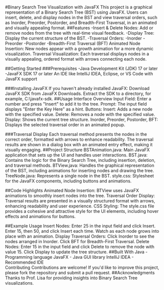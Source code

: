 #Binary Search Tree Visualization with JavaFX
  This project is a graphical representation of a Binary Search Tree (BST) using JavaFX. Users can insert, delete, and display nodes in the BST and view traversal orders, such as Inorder, Preorder, Postorder, and Breadth-First Traversal, in an animated and visually appealing format.
##Features
  -Insert & Delete Nodes: Add or remove nodes from the tree with real-time visual feedback.
  -Display Tree: Display the current structure of the BST.
  -Traversal Orders:
    -Inorder
    -Preorder
    -Postorder
    -Breadth-First Traversal (BFT)
  Animated Node Insertion: New nodes appear with a growth animation for a more dynamic visualization.
  Traversal Visualization: Each traversal displays nodes in a visually appealing, ordered format with arrows connecting each node.
  
##Getting Started
  ###Prerequisites
  -Java Development Kit (JDK) 17 or later
  -JavaFX SDK 17 or later
  An IDE like IntelliJ IDEA, Eclipse, or VS Code with JavaFX support
  
  ###Installing JavaFX
  If you haven't already installed JavaFX:
    Download JavaFX SDK from JavaFX Downloads.
    Extract the SDK to a directory, for example, C:\javafx-sdk.
##Usage
  Interface Overview
    Input Field: Enter a number and press "Insert" to add it to the tree.
      Prompt: The input field displays "Enter the Key Here" as a hint.
    Buttons:
    Insert: Adds a new node with the specified value.
    Delete: Removes a node with the specified value.
    Display: Shows the current tree structure.
    Inorder, Preorder, Postorder, BFT: Displays the selected traversal order in an animated popup.
    
###Traversal Display
  Each traversal method presents the nodes in the correct order, formatted with arrows to enhance readability. The traversal results are shown in a dialog box with an animated entry effect, making it visually engaging.
##Project Structure
  BSTAnimation.java: Main JavaFX application that sets up the UI and handles user interactions.
  BST.java: Contains the logic for the Binary Search Tree, including insertion, deletion, and traversal methods.
  BTView.java: Handles the graphical representation of the BST, including animations for inserting nodes and drawing the tree.
  TreeNode.java: Represents a single node in the BST.
  style.css: Stylesheet for the JavaFX components, including buttons and animations.
  
##Code Highlights
  Animated Node Insertion: BTView uses JavaFX animations to smoothly insert nodes into the tree.
  Traversal Order Display: Traversal results are presented in a visually structured format with arrows, enhancing readability and user experience.
  CSS Styling: The style.css file provides a cohesive and attractive style for the UI elements, including hover effects and animations for buttons.
  
##Example Usage
  Insert Nodes:
    Enter 25 in the input field and click Insert.
    Enter 15, then 50, and click Insert each time.
    Watch as each node grows into place with an animation.
  Display Traversal Orders:
    Click Inorder to see the nodes arranged in Inorder.
    Click BFT for Breadth-First Traversal.
  Delete Nodes:
    Enter 15 in the input field and click Delete to remove the node with value 15.
    Click Display to update the tree structure.
##Built With
  Java - Programming language
  JavaFX - Java GUI library
  IntelliJ IDEA - Recommended IDE  
  Contributing
  Contributions are welcome! If you'd like to improve this project, please fork the repository and submit a pull request.
##Acknowledgments
Thanks to Prof. Lisa for providing insights into Binary Search Tree visualizations.
